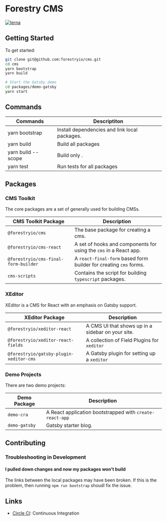 # Forestry CMS

[![lerna](https://img.shields.io/badge/maintained%20with-lerna-cc00ff.svg)](https://lerna.js.org/)

## Getting Started

To get started:

```bash
git clone git@github.com:forestryio/cms.git
cd cms
yarn bootstrap
yarn build

# Start the Gatsby demo
cd packages/demo-gatsby
yarn start
```

## Commands

| Commands                     | Descriptiton                                  |
| ---------------------------- | --------------------------------------------- |
| yarn bootstrap               | Install dependencies and link local packages. |
| yarn build                   | Build all packages                            |
| yarn build --scope <package> | Build only <package>.                         |
| yarn test                    | Run tests for all packages                    |

## Packages

### CMS Toolkit

The core packages are a set of generally used for building CMSs.

| CMS Toolkit Package                  | Description                                                       |
| ------------------------------------ | ----------------------------------------------------------------- |
| `@forestryio/cms`                    | The base package for creating a cms.                              |
| `@forestryio/cms-react`              | A set of hooks and components for using the `cms` in a React app. |
| `@forestryio/cms-final-form-builder` | A `react-final-form` based form builder for creating `cms` forms. |
| `cms-scripts`                        | Contains the script for building `typescript` packages.           |

### XEditor

XEditor is a CMS for React with an emphasis on Gatsby support.

| XEditor Package                         | Description                                       |
| --------------------------------------- | ------------------------------------------------- |
| `@forestryio/xeditor-react`             | A CMS UI that shows up in a sidebar on your site. |
| `@forestryio/xeditor-react-fields`      | A collection of Field Plugins for `xeditor`       |
| `@forestryio/gatsby-plugin-xeditor-cms` | A Gatsby plugin for setting up a `xeditor`        |

### Demo Projects

There are two demo projects:

| Demo Package  | Description                                              |
| ------------- | -------------------------------------------------------- |
| `demo-cra`    | A React application bootstrapped with `create-react-app` |
| `demo-gatsby` | Gatsby starter blog.                                     |

## Contributing

### Troubleshooting in Development

#### I pulled down changes and now my packages won't build

The links between the local packages may have been broken. If this is the problem, then
running `npm run bootstrap` shoudl fix the issue.

## Links

- [Circle CI](https://circleci.com/gh/forestryio/cms): Continuous Integration
